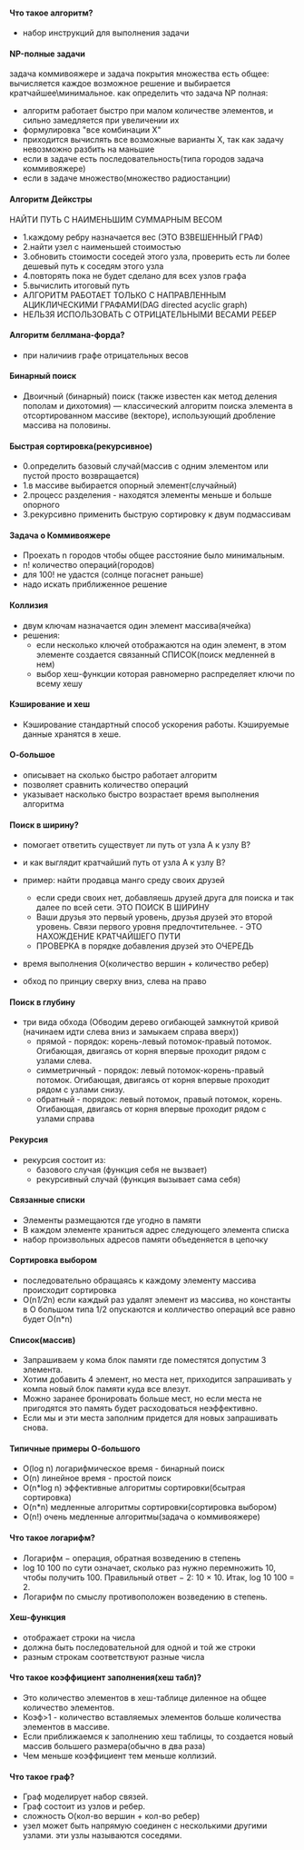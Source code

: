 #### Что такое алгоритм?
- набор инструкций для выполнения задачи

#### NP-полные задачи
задача коммивояжере и задача покрытия множества есть общее: вычисляется каждое возможное решение и выбирается кратчайшее\минимальное.
как определить что задача NP полная:
- алгоритм работает быстро при малом количестве элементов, и сильно замедляется при увеличении их
- формулировка "все комбинации Х"
- приходится вычислять все возможные варианты Х, так как задачу невозможно разбить на маньшие
- если в задаче есть последовательность(типа городов задача коммивояжере)
- если в задаче множество(множество радиостанции)

#### Алгоритм Дейкстры
НАЙТИ ПУТЬ С НАИМЕНЬШИМ СУММАРНЫМ ВЕСОМ
- 1.каждому ребру назначается вес (ЭТО ВЗВЕШЕННЫЙ ГРАФ)
- 2.найти узел с наименьшей стоимостью
- 3.обновить стоимости соседей этого узла, проверить есть ли более дешевый путь к соседям этого узла
- 4.повторять пока не будет сделано для всех узлов графа
- 5.вычислить итоговый путь
- АЛГОРИТМ РАБОТАЕТ ТОЛЬКО С НАПРАВЛЕННЫМ АЦИКЛИЧЕСКИМИ ГРАФАМИ(DAG directed acyclic graph)
- НЕЛЬЗЯ ИСПОЛЬЗОВАТЬ С ОТРИЦАТЕЛЬНЫМИ ВЕСАМИ РЕБЕР

#### Алгоритм беллмана-форда?
- при наличиив графе отрицательных весов

#### Бинарный поиск
- Двоичный (бинарный) поиск (также известен как метод деления пополам и дихотомия) — классический алгоритм поиска элемента в отсортированном массиве (векторе), использующий дробление массива на половины.

#### Быстрая сортировка(рекурсивное)
- 0.определить базовый случай(массив с одним элементом или пустой просто возвращается)
- 1.в массиве выбирается опорный элемент(случайный)
- 2.процесс разделения - находятся элементы меньше и больше опорного
- 3.рекурсивно применить быструю сортировку к двум подмассивам

#### Задача о Коммивояжере
- Проехать n городов чтобы общее расстояние было минимальным.
- n! количество операций(городов)
- для 100! не удастся (солнце погаснет раньше)
- надо искать приближенное решение

#### Коллизия
- двум ключам назначается один элемент массива(ячейка)
- решения:
  - если несколько ключей отображаются на один элемент, в этом элементе создается связанный СПИСОК(поиск медленней в нем)
  - выбор хеш-функции которая равномерно распределяет ключи по всему хешу

#### Кэширование и хеш
- Кэширование стандартный способ ускорения работы. Кэшируемые данные хранятся в хеше.

#### О-большое
- описывает на сколько быстро работает алгоритм
- позволяет сравнить количество операций
- указывает насколько быстро возрастает время выполнения алгоритма

#### Поиск в ширину?
- помогает ответить существует ли путь от узла А к узлу В?
- и как выглядит кратчайший путь от узла А к узлу В?

- пример: найти продавца манго среду своих друзей
  - если среди своих нет, добавляешь друзей друга для поиска и так далее по всей сети. ЭТО ПОИСК В ШИРИНУ
  - Ваши друзья это первый уровень, друзья друзей это второй уровень. Связи первого уровня предпочтительнее. - ЭТО НАХОЖДЕНИЕ КРАТЧАЙШЕГО ПУТИ
  - ПРОВЕРКА в порядке добавления друзей это ОЧЕРЕДЬ
- время выполнения О(количество вершин + количество ребер)
- обход по принциу сверху вниз, слева на право

#### Поиск в глубину
- три вида обхода (Обводим дерево огибающей замкнутой кривой (начинаем идти слева вниз и замыкаем справа вверх))
  - прямой - порядок: корень-левый потомок-правый потомок. Огибающая, двигаясь от корня впервые проходит рядом с узлами слева.
  - симметричный - порядок: левый потомок-корень-правый потомок. Огибающая, двигаясь от корня впервые проходит рядом с узлами снизу.
  - обратный - порядок: левый потомок, правый потомок, корень. Огибающая, двигаясь от корня впервые проходит рядом с узлами справа

#### Рекурсия
- рекурсия состоит из:
  - базового случая (функция себя не вызвает)
  - рекурсивный случай (функция вызывает сама себя)

#### Связанные списки
- Элементы размещаются где угодно в памяти
- В каждом элементе храниться адрес следующего элемента списка
- набор произвольных адресов памяти объеденяется в цепочку

#### Сортировка выбором
- последовательно обращаясь к каждому элементу массива происходит сортировка
- O(n*1/2*n) если каждый раз удалят элемент из массива, но константы в О большом типа 1/2 опускаются и колличество операций все равно будет О(n*n)

#### Список(массив)
- Запрашиваем у кома блок памяти где поместятся допустим 3 элемента.
- Хотим добавить 4 элемент, но места нет, приходится запрашивать у компа новый блок памяти куда все влезут.
- Можно заранее бронировать больше мест, но если места не пригодятся это память будет расходоваться неэффективно.
- Если мы и эти места заполним придется для новых запрашивать снова.

#### Типичные примеры О-большого
- O(log n) логарифмическое время - бинарный поиск
- O(n) линейное время - простой поиск
- O(n*log n) эффективные алгоритмы сортировки(бсытрая сортировка)
- O(n*n) медленные алгоритмы сортировки(сортировка выбором)
- O(n!) очень медленные алгоритмы(задача о коммивояжере)

#### Что такое логарифм?
- Логарифм − операция, обратная возведению в степень
- log 10 100 по сути означает, сколько раз нужно перемножить 10, чтобы получить 100. Правильный ответ − 2: 10 × 10. Итак, log 10 100 = 2.
- Логарифм по смыслу противоположен возведению в степень.

#### Хеш-функция
- отображает строки на числа
- должна быть последовательной для одной и той же строки
- разным строкам соответствуют разные числа

#### Что такое коэффициент заполнения(хеш табл)?
- Это количество элементов в хеш-таблице диленное на общее количество элементов.
- Коэф>1 - количество вставляемых элементов больше количества элементов в массиве.
- Если приближаемся к заполнению хеш таблицы, то создается новый массив большего размера(обычно в два раза)
- Чем меньше коэффициент тем меньше коллизий.

#### Что такое граф?
- Граф моделирует набор связей.
- Граф состоит из узлов и ребер.
- сложность О(кол-во вершин + кол-во ребер)
- узел может быть напрямую соединен с несколькими другими узлами. эти узлы называются соседями.